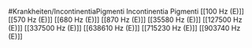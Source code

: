 #Krankheiten/IncontinentiaPigmenti
Incontinentia Pigmenti
[[100 Hz (E)]]
[[570 Hz (E)]]
[[680 Hz (E)]]
[[870 Hz (E)]]
[[35580 Hz (E)]]
[[127500 Hz (E)]]
[[337500 Hz (E)]]
[[638610 Hz (E)]]
[[715230 Hz (E)]]
[[903740 Hz (E)]]